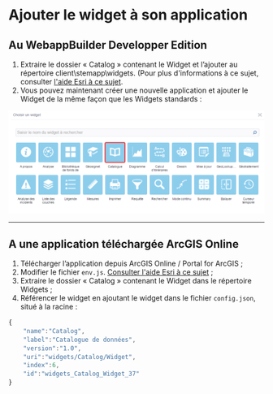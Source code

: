 # Ajouter le widget à son application

## Au WebappBuilder Developper Edition

1. Extraire le dossier « Catalog » contenant le Widget et l’ajouter au répertoire client\stemapp\widgets. \(Pour plus d'informations à ce sujet, consulter [l'aide Esri à ce sujet](https://developers.arcgis.com/web-appbuilder/guide/deploy-custom-widget-and-theme.htm).
2. Vous pouvez maintenant créer une nouvelle application et ajouter le Widget de la même façon que les Widgets standards :

![](/assets/widget_picker.png)

---

## A une application téléchargée ArcGIS Online

1. Télécharger l’application depuis ArcGIS Online / Portal for ArcGIS ;
2. Modifier le fichier `env.js`. [Consulter l'aide Esri à ce sujet](https://developers.arcgis.com/web-appbuilder/sample-code/change-url-of-arcgis-api-for-javascript.htm) ;
3. Extraire le dossier « Catalog » contenant le Widget dans le répertoire Widgets ;
4. Référencer le widget en ajoutant le widget dans le fichier `config.json`, situé à la racine :

```js
{
    "name":"Catalog",
    "label":"Catalogue de données",
    "version":"1.0",
    "uri":"widgets/Catalog/Widget",
    "index":6,
    "id":"widgets_Catalog_Widget_37"
}
```



